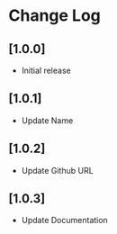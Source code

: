 # Change Log

## [1.0.0]

- Initial release

## [1.0.1]

- Update Name

## [1.0.2]

- Update Github URL
## [1.0.3]

- Update Documentation